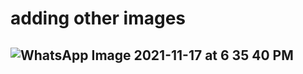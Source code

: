  # adding other images
 ## ![WhatsApp Image 2021-11-17 at 6 35 40 PM](https://user-images.githubusercontent.com/94536521/142352584-53da4e7c-5cce-4e23-be8d-f974a22a65be.jpeg)
